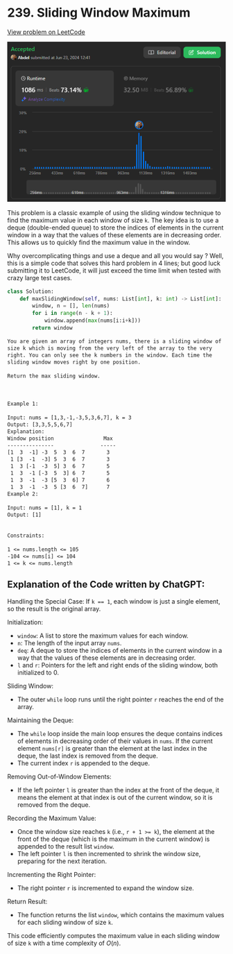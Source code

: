 # 239. Sliding Window Maximum

[View problem on LeetCode](https://leetcode.com/problems/sliding-window-maximum/submissions/1297707002/)

![Submission](image.png)

This problem is a classic example of using the sliding window technique to find the maximum value in each window of size `k`. The key idea is to use a deque (double-ended queue) to store the indices of elements in the current window in a way that the values of these elements are in decreasing order. This allows us to quickly find the maximum value in the window.

Why overcomplicating things and use a deque and all you would say ? Well, this is a simple code that solves this hard problem in 4 lines; but good luck submitting it to LeetCode, it will just exceed the time limit when tested with crazy large test cases.

```python
class Solution:
    def maxSlidingWindow(self, nums: List[int], k: int) -> List[int]:
        window, n = [], len(nums)
        for i in range(n - k + 1):
            window.append(max(nums[i:i+k]))
        return window
```

```
You are given an array of integers nums, there is a sliding window of size k which is moving from the very left of the array to the very right. You can only see the k numbers in the window. Each time the sliding window moves right by one position.

Return the max sliding window.

 

Example 1:

Input: nums = [1,3,-1,-3,5,3,6,7], k = 3
Output: [3,3,5,5,6,7]
Explanation: 
Window position                Max
---------------               -----
[1  3  -1] -3  5  3  6  7       3
 1 [3  -1  -3] 5  3  6  7       3
 1  3 [-1  -3  5] 3  6  7       5
 1  3  -1 [-3  5  3] 6  7       5
 1  3  -1  -3 [5  3  6] 7       6
 1  3  -1  -3  5 [3  6  7]      7
Example 2:

Input: nums = [1], k = 1
Output: [1]
 

Constraints:

1 <= nums.length <= 105
-104 <= nums[i] <= 104
1 <= k <= nums.length
```

## Explanation of the Code written by ChatGPT:

Handling the Special Case:
If `k == 1`, each window is just a single element, so the result is the original array.

Initialization:

- `window`: A list to store the maximum values for each window.
- `n`: The length of the input array `nums`.
- `deq`: A deque to store the indices of elements in the current window in a way that the values of these elements are in decreasing order.
- `l` and `r`: Pointers for the left and right ends of the sliding window, both initialized to 0.

Sliding Window:

- The outer `while` loop runs until the right pointer `r` reaches the end of the array.

Maintaining the Deque:

- The `while` loop inside the main loop ensures the deque contains indices of elements in decreasing order of their values in `nums`. If the current element `nums[r]` is greater than the element at the last index in the deque, the last index is removed from the deque.
- The current index `r` is appended to the deque.

Removing Out-of-Window Elements:

- If the left pointer `l` is greater than the index at the front of the deque, it means the element at that index is out of the current window, so it is removed from the deque.

Recording the Maximum Value:

- Once the window size reaches `k` (i.e., `r + 1 >= k`), the element at the front of the deque (which is the maximum in the current window) is appended to the result list `window`.
- The left pointer `l` is then incremented to shrink the window size, preparing for the next iteration.

Incrementing the Right Pointer:

- The right pointer `r` is incremented to expand the window size.

Return Result:

- The function returns the list `window`, which contains the maximum values for each sliding window of size `k`.

This code efficiently computes the maximum value in each sliding window of size `k` with a time complexity of $O(n)$.
